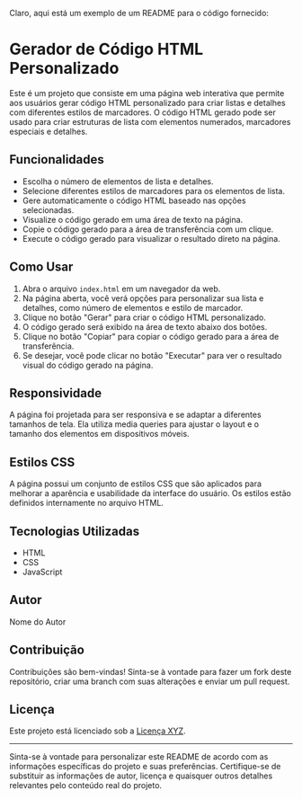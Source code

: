 Claro, aqui está um exemplo de um README para o código fornecido:

# Gerador de Código HTML Personalizado

Este é um projeto que consiste em uma página web interativa que permite aos usuários gerar código HTML personalizado para criar listas e detalhes com diferentes estilos de marcadores. O código HTML gerado pode ser usado para criar estruturas de lista com elementos numerados, marcadores especiais e detalhes.

## Funcionalidades

- Escolha o número de elementos de lista e detalhes.
- Selecione diferentes estilos de marcadores para os elementos de lista.
- Gere automaticamente o código HTML baseado nas opções selecionadas.
- Visualize o código gerado em uma área de texto na página.
- Copie o código gerado para a área de transferência com um clique.
- Execute o código gerado para visualizar o resultado direto na página.

## Como Usar

1. Abra o arquivo `index.html` em um navegador da web.
2. Na página aberta, você verá opções para personalizar sua lista e detalhes, como número de elementos e estilo de marcador.
3. Clique no botão "Gerar" para criar o código HTML personalizado.
4. O código gerado será exibido na área de texto abaixo dos botões.
5. Clique no botão "Copiar" para copiar o código gerado para a área de transferência.
6. Se desejar, você pode clicar no botão "Executar" para ver o resultado visual do código gerado na página.

## Responsividade

A página foi projetada para ser responsiva e se adaptar a diferentes tamanhos de tela. Ela utiliza media queries para ajustar o layout e o tamanho dos elementos em dispositivos móveis.

## Estilos CSS

A página possui um conjunto de estilos CSS que são aplicados para melhorar a aparência e usabilidade da interface do usuário. Os estilos estão definidos internamente no arquivo HTML.

## Tecnologias Utilizadas

- HTML
- CSS
- JavaScript

## Autor

Nome do Autor

## Contribuição

Contribuições são bem-vindas! Sinta-se à vontade para fazer um fork deste repositório, criar uma branch com suas alterações e enviar um pull request.

## Licença

Este projeto está licenciado sob a [Licença XYZ](link-para-a-licenca).

---

Sinta-se à vontade para personalizar este README de acordo com as informações específicas do projeto e suas preferências. Certifique-se de substituir as informações de autor, licença e quaisquer outros detalhes relevantes pelo conteúdo real do projeto.
